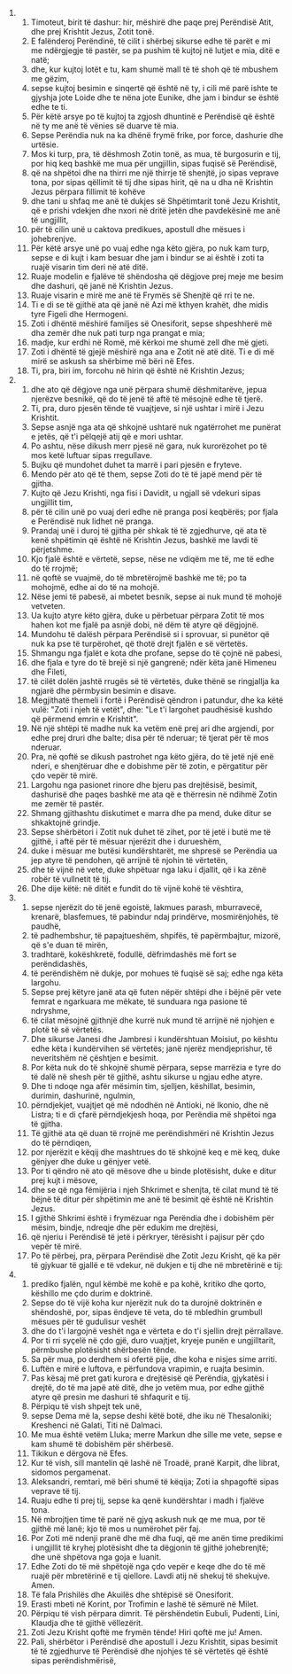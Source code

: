 <ol>
  <li>
    <ol>
      <li>Timoteut, birit të dashur: hir, mëshirë dhe paqe prej Perëndisë Atit, dhe prej Krishtit Jezus, Zotit tonë.</li>
      <li>E falënderoj Perëndinë, të cilit i shërbej sikurse edhe të parët e mi me ndërgjegje të pastër, se pa pushim të kujtoj në lutjet e mia, ditë e natë;</li>
      <li>dhe, kur kujtoj lotët e tu, kam shumë mall të të shoh që të mbushem me gëzim,</li>
      <li>sepse kujtoj besimin e sinqertë që është në ty, i cili më parë ishte te gjyshja jote Loide dhe te nëna jote Eunike, dhe jam i bindur se është edhe te ti.</li>
      <li>Për këtë arsye po të kujtoj ta zgjosh dhuntinë e Perëndisë që është në ty me anë të vënies së duarve të mia.</li>
      <li>Sepse Perëndia nuk na ka dhënë frymë frike, por force, dashurie dhe urtësie.</li>
      <li>Mos ki turp, pra, të dëshmosh Zotin tonë, as mua, të burgosurin e tij, por hiq keq bashkë me mua për ungjillin, sipas fuqisë së Perëndisë,</li>
      <li>që na shpëtoi dhe na thirri me një thirrje të shenjtë, jo sipas veprave tona, por sipas qëllimit të tij dhe sipas hirit, që na u dha në Krishtin Jezus përpara fillimit të kohëve</li>
      <li>dhe tani u shfaq me anë të dukjes së Shpëtimtarit tonë Jezu Krishtit, që e prishi vdekjen dhe nxori në dritë jetën dhe pavdekësinë me anë të ungjillit,</li>
      <li>për të cilin unë u caktova predikues, apostull dhe mësues i johebrenjve.</li>
      <li>Për këtë arsye unë po vuaj edhe nga këto gjëra, po nuk kam turp, sepse e di kujt i kam besuar dhe jam i bindur se ai është i zoti ta ruajë visarin tim deri në atë ditë.</li>
      <li>Ruaje modelin e fjalëve të shëndosha që dëgjove prej meje me besim dhe dashuri, që janë në Krishtin Jezus.</li>
      <li>Ruaje visarin e mirë me anë të Frymës së Shenjtë që rri te ne.</li>
      <li>Ti e di se të gjithë ata që janë në Azi më kthyen krahët, dhe midis tyre Figeli dhe Hermogeni.</li>
      <li>Zoti i dhëntë mëshirë familjes së Onesiforit, sepse shpeshherë më dha zemër dhe nuk pati turp nga prangat e mia;</li>
      <li>madje, kur erdhi në Romë, më kërkoi me shumë zell dhe më gjeti.</li>
      <li>Zoti i dhëntë të gjejë mëshirë nga ana e Zotit në atë ditë. Ti e di më mirë se askush sa shërbime më bëri në Efes.</li>
      <li>Ti, pra, biri im, forcohu në hirin që është në Krishtin Jezus;</li>
    </ol>
  </li>
  <li>
    <ol>
      <li>dhe ato që dëgjove nga unë përpara shumë dëshmitarëve, jepua njerëzve besnikë, që do të jenë të aftë të mësojnë edhe të tjerë.</li>
      <li>Ti, pra, duro pjesën tënde të vuajtjeve, si një ushtar i mirë i Jezu Krishtit.</li>
      <li>Sepse asnjë nga ata që shkojnë ushtarë nuk ngatërrohet me punërat e jetës, që t'i pëlqejë atij që e mori ushtar.</li>
      <li>Po ashtu, nëse dikush merr pjesë në gara, nuk kurorëzohet po të mos ketë luftuar sipas rregullave.</li>
      <li>Bujku që mundohet duhet ta marrë i pari pjesën e fryteve.</li>
      <li>Mendo për ato që të them, sepse Zoti do të të japë mend për të gjitha.</li>
      <li>Kujto që Jezu Krishti, nga fisi i Davidit, u ngjall së vdekuri sipas ungjillit tim,</li>
      <li>për të cilin unë po vuaj deri edhe në pranga posi keqbërës; por fjala e Perëndisë nuk lidhet në pranga.</li>
      <li>Prandaj unë i duroj të gjitha për shkak të të zgjedhurve, që ata të kenë shpëtimin që është në Krishtin Jezus, bashkë me lavdi të përjetshme.</li>
      <li>Kjo fjalë është e vërtetë, sepse, nëse ne vdiqëm me të, me të edhe do të rrojmë;</li>
      <li>në qoftë se vuajmë, do të mbretërojmë bashkë me të; po ta mohojmë, edhe ai do të na mohojë.</li>
      <li>Nëse jemi të pabesë, ai mbetet besnik, sepse ai nuk mund të mohojë vetveten.</li>
      <li>Ua kujto atyre këto gjëra, duke u përbetuar përpara Zotit të mos hahen kot me fjalë pa asnjë dobi, në dëm të atyre që dëgjojnë.</li>
      <li>Mundohu të dalësh përpara Perëndisë si i sprovuar, si punëtor që nuk ka pse të turpërohet, që thotë drejt fjalën e së vërtetës.</li>
      <li>Shmangu nga fjalët e kota dhe profane, sepse do të çojnë në pabesi,</li>
      <li>dhe fjala e tyre do të brejë si një gangrenë; ndër këta janë Himeneu dhe Fileti,</li>
      <li>të cilët dolën jashtë rrugës së të vërtetës, duke thënë se ringjallja ka ngjarë dhe përmbysin besimin e disave.</li>
      <li>Megjithatë themeli i fortë i Perëndisë qëndron i patundur, dhe ka këtë vulë: "Zoti i njeh të vetët", dhe: "Le t'i largohet paudhësisë kushdo që përmend emrin e Krishtit".</li>
      <li>Në një shtëpi të madhe nuk ka vetëm enë prej ari dhe argjendi, por edhe prej druri dhe balte; disa për të nderuar; të tjerat për të mos nderuar.</li>
      <li>Pra, në qoftë se dikush pastrohet nga këto gjëra, do të jetë një enë nderi, e shenjtëruar dhe e dobishme për të zotin, e përgatitur për çdo vepër të mirë.</li>
      <li>Largohu nga pasionet rinore dhe bjeru pas drejtësisë, besimit, dashurisë dhe paqes bashkë me ata që e thërresin në ndihmë Zotin me zemër të pastër.</li>
      <li>Shmang gjithashtu diskutimet e marra dhe pa mend, duke ditur se shkaktojnë grindje.</li>
      <li>Sepse shërbëtori i Zotit nuk duhet të zihet, por të jetë i butë me të gjithë, i aftë për të mësuar njerëzit dhe i durueshëm,</li>
      <li>duke i mësuar me butësi kundërshtarët, me shpresë se Perëndia ua jep atyre të pendohen, që arrijnë të njohin të vërtetën,</li>
      <li>dhe të vijnë në vete, duke shpëtuar nga laku i djallit, që i ka zënë robër të vullnetit të tij.</li>
      <li>Dhe dije këtë: në ditët e fundit do të vijnë kohë të vështira,</li>
    </ol>
  </li>
  <li>
    <ol>
      <li>sepse njerëzit do të jenë egoistë, lakmues parash, mburravecë, krenarë, blasfemues, të pabindur ndaj prindërve, mosmirënjohës, të paudhë,</li>
      <li>të padhembshur, të papajtueshëm, shpifës, të papërmbajtur, mizorë, që s'e duan të mirën,</li>
      <li>tradhtarë, kokëshkretë, fodullë, dëfrimdashës më fort se perëndidashës,</li>
      <li>të perëndishëm në dukje, por mohues të fuqisë së saj; edhe nga këta largohu.</li>
      <li>Sepse prej këtyre janë ata që futen nëpër shtëpi dhe i bëjnë për vete femrat e ngarkuara me mëkate, të sunduara nga pasione të ndryshme,</li>
      <li>të cilat mësojnë gjithnjë dhe kurrë nuk mund të arrijnë në njohjen e plotë të së vërtetës.</li>
      <li>Dhe sikurse Janesi dhe Jambresi i kundërshtuan Moisiut, po kështu edhe këta i kundërvihen së vërtetës; janë njerëz mendjeprishur, të neveritshëm në çështjen e besimit.</li>
      <li>Por këta nuk do të shkojnë shumë përpara, sepse marrëzia e tyre do të dalë në shesh për të gjithë, ashtu sikurse u ngjau edhe atyre.</li>
      <li>Dhe ti ndoqe nga afër mësimin tim, sjelljen, këshillat, besimin, durimin, dashurinë, ngulmin,</li>
      <li>përndjekjet, vuajtjet që më ndodhën në Antioki, në Ikonio, dhe në Listra; ti e di çfarë përndjekjesh hoqa, por Perëndia më shpëtoi nga të gjitha.</li>
      <li>Të gjithë ata që duan të rrojnë me perëndishmëri në Krishtin Jezus do të përndiqen,</li>
      <li>por njerëzit e këqij dhe mashtrues do të shkojnë keq e më keq, duke gënjyer dhe duke u gënjyer vetë.</li>
      <li>Por ti qëndro në ato që mësove dhe u binde plotësisht, duke e ditur prej kujt i mësove,</li>
      <li>dhe se që nga fëmijëria i njeh Shkrimet e shenjta, të cilat mund të të bëjnë të ditur për shpëtimin me anë të besimit që është në Krishtin Jezus.</li>
      <li>I gjithë Shkrimi është i frymëzuar nga Perëndia dhe i dobishëm për mësim, bindje, ndreqje dhe për edukim me drejtësi,</li>
      <li>që njeriu i Perëndisë të jetë i përkryer, tërësisht i pajisur për çdo vepër të mirë.</li>
      <li>Po të përbej, pra, përpara Perëndisë dhe Zotit Jezu Krisht, që ka për të gjykuar të gjallë e të vdekur, në dukjen e tij dhe në mbretërinë e tij:</li>
    </ol>
  </li>
  <li>
    <ol>
      <li>prediko fjalën, ngul këmbë me kohë e pa kohë, kritiko dhe qorto, këshillo me çdo durim e doktrinë.</li>
      <li>Sepse do të vijë koha kur njerëzit nuk do ta durojnë doktrinën e shëndoshë, por, sipas ëndjeve të veta, do të mbledhin grumbull mësues për të gudulisur veshët</li>
      <li>dhe do t'i largojnë veshët nga e vërteta e do t'i sjellin drejt përrallave.</li>
      <li>Por ti rri syçelë në çdo gjë, duro vuajtjet, kryeje punën e ungjilltarit, përmbushe plotësisht shërbesën tënde.</li>
      <li>Sa për mua, po derdhem si ofertë pije, dhe koha e nisjes sime arriti.</li>
      <li>Luftën e mirë e luftova, e përfundova vrapimin, e ruajta besimin.</li>
      <li>Pas kësaj më pret gati kurora e drejtësisë që Perëndia, gjykatësi i drejtë, do të ma japë atë ditë, dhe jo vetëm mua, por edhe gjithë atyre që presin me dashuri të shfaqurit e tij.</li>
      <li>Përpiqu të vish shpejt tek unë,</li>
      <li>sepse Dema më la, sepse deshi këtë botë, dhe iku në Thesaloniki; Kreshenci në Galati, Titi në Dalmaci.</li>
      <li>Me mua është vetëm Lluka; merre Markun dhe sille me vete, sepse e kam shumë të dobishëm për shërbesë.</li>
      <li>Tikikun e dërgova në Efes.</li>
      <li>Kur të vish, sill mantelin që lashë në Troadë, pranë Karpit, dhe librat, sidomos pergamenat.</li>
      <li>Aleksandri, remtari, më bëri shumë të këqija; Zoti ia shpagoftë sipas veprave të tij.</li>
      <li>Ruaju edhe ti prej tij, sepse ka qenë kundërshtar i madh i fjalëve tona.</li>
      <li>Në mbrojtjen time të parë në gjyq askush nuk qe me mua, por të gjithë më lanë; kjo të mos u numërohet për faj.</li>
      <li>Por Zoti më ndenji pranë dhe më dha fuqi, që me anën time predikimi i ungjillit të kryhej plotësisht dhe ta dëgjonin të gjithë johebrenjtë; dhe unë shpëtova nga goja e luanit.</li>
      <li>Edhe Zoti do të më shpëtojë nga çdo vepër e keqe dhe do të më ruajë për mbretërinë e tij qiellore. Lavdi atij në shekuj të shekujve. Amen.</li>
      <li>Të fala Prishilës dhe Akuilës dhe shtëpisë së Onesiforit.</li>
      <li>Erasti mbeti në Korint, por Trofimin e lashë të sëmurë në Milet.</li>
      <li>Përpiqu të vish përpara dimrit. Të përshëndetin Eubuli, Pudenti, Lini, Klaudja dhe të gjithë vëllezërit.</li>
      <li>Zoti Jezu Krisht qoftë me frymën tënde! Hiri qoftë me ju! Amen.</li>
      <li>Pali, shërbëtor i Perëndisë dhe apostull i Jezu Krishtit, sipas besimit të të zgjedhurve të Perëndisë dhe njohjes të së vërtetës që është sipas perëndishmërisë,</li>
    </ol>
  </li>
</ol>